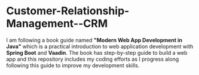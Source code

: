 # Customer-Relationship-Management--CRM

I am following a book guide named **"Modern Web App Development in Java"** which is a practical introduction to web application development with **Spring Boot**
and **Vaadin**. The book has step-by-step guide to build a web app and this repository includes my coding efforts as I progress along following this guide to improve my development skills.
